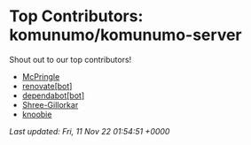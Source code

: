 # Top Contributors: komunumo/komunumo-server
Shout out to our top contributors!

- [McPringle](https://github.com/McPringle)
- [renovate[bot]](https://github.com/apps/renovate)
- [dependabot[bot]](https://github.com/apps/dependabot)
- [Shree-Gillorkar](https://github.com/Shree-Gillorkar)
- [knoobie](https://github.com/knoobie)


_Last updated: Fri, 11 Nov 22 01:54:51 +0000_